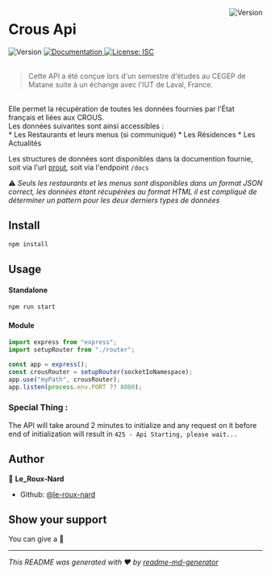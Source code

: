 <p>
  <img alt="Version" src="https://api.gouv.fr/images/api-logo/logo-cnous.png" align="right"/>
  <h1 align="left">Crous Api</h1>
</p>
<p>
  <img alt="Version" src="https://img.shields.io/badge/version-1.0-blue.svg?cacheSeconds=2592000" />
  <a href="https://le-roux-nard.github.io/crous-api/" target="_blank">
    <img alt="Documentation" src="https://img.shields.io/badge/documentation-yes-brightgreen.svg" />
  </a>
  <a href="#" target="_blank">
    <img alt="License: ISC" src="https://img.shields.io/badge/License-ISC-yellow.svg" />
  </a>
  <br/>
  <br/>
</p>

> Cette API a été conçue lors d'un semestre d'études au CEGEP de Matane suite à un échange avec l'IUT de Laval, France.
<br/>
Elle permet la récupération de toutes les données fournies par l'État français et liées aux CROUS. 
<br/>
Les données suivantes sont ainsi accessibles : 
<br/>
* Les Restaurants et leurs menus (si communiqué)
* Les Résidences
* Les Actualités

Les structures de données sont disponibles dans la documention fournie, soit via l'url [prout](), soit via l'endpoint `/docs`

⚠ *Seuls les restaurants et les menus sont disponibles dans un format JSON correct, les données étant récupérées au format HTML il est compliqué de déterminer un pattern pour les deux derniers types de données*

## Install

```sh
npm install
```

## Usage

#### Standalone

```sh
npm run start
```

#### Module

```ts
import express from "express";
import setupRouter from "./router";

const app = express();
const crousRouter = setupRouter(socketIoNamespace);
app.use("myPath", crousRouter);
app.listen(process.env.PORT ?? 8080);
```

### **Special Thing :**
The API will take around 2 minutes to initialize and any request on it before end of initialization will result in `425 - Api Starting, please wait...`

## Author

👤 **Le_Roux-Nard**

<!-- -   Website: ... -->
-   Github: [@le-roux-nard](https://github.com/le-roux-nard)

## Show your support

You can give a 🌟

---

_This README was generated with ❤️ by [readme-md-generator](https://github.com/kefranabg/readme-md-generator)_
